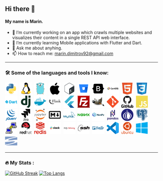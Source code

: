 ## Hi there 👋

#### My name is Marin.
- 🔭 I’m currently working on an app which crawls multiple websites and visualizes their content in a single REST API web interface.
- 🌱 I’m currently learning Mobile applications with Flutter and Dart.
- 💬 Ask me about anyhing.
- 📫 How to reach me: marin.dimitrov92@gmail.com

---

### :hammer_and_wrench: Some of the languages and tools I know:
<img src="https://github.com/devicons/devicon/blob/v2.14.0/icons/python/python-original.svg" title="Python" alt="Python" width="40" height="40"/>&nbsp;
<img src="https://github.com/devicons/devicon/blob/master/icons/linux/linux-original.svg" title="Linux" alt="Linux" width="40" height="40"/>&nbsp;
<img src="https://github.com/devicons/devicon/blob/v2.14.0/icons/go/go-original.svg" title="go" alt="go" width="40" height="40"/>&nbsp;
<img src="https://github.com/devicons/devicon/blob/v2.14.0/icons/apple/apple-original.svg" title="apple" alt="apple" width="40" height="40"/>&nbsp;
<img src="https://github.com/devicons/devicon/blob/v2.14.0/icons/bash/bash-original.svg" title="bash" alt="bash" width="40" height="40"/>&nbsp;
<img src="https://github.com/devicons/devicon/blob/v2.14.0/icons/bitbucket/bitbucket-original.svg" title="bitbucket" alt="bitbucket" width="40" height="40"/>&nbsp;
<img src="https://github.com/devicons/devicon/blob/v2.14.0/icons/bootstrap/bootstrap-plain.svg" title="bootstrap" alt="bootstrap" width="40" height="40"/>&nbsp;
<img src="https://github.com/devicons/devicon/blob/v2.14.0/icons/centos/centos-original-wordmark.svg" title="centos" alt="centos" width="40" height="40"/>&nbsp;
<img src="https://github.com/devicons/devicon/blob/v2.14.0/icons/html5/html5-original.svg" title="html5" alt="html5" width="40" height="40"/>&nbsp;
<img src="https://github.com/devicons/devicon/blob/v2.14.0/icons/css3/css3-original.svg" title="css3" alt="css3" width="40" height="40"/>&nbsp;
<img src="https://github.com/devicons/devicon/blob/v2.14.0/icons/dart/dart-plain-wordmark.svg" title="dart" alt="dart" width="40" height="40"/>&nbsp;
<img src="https://github.com/devicons/devicon/blob/v2.14.0/icons/django/django-plain.svg" title="django" alt="django" width="40" height="40"/>&nbsp;
<img src="https://github.com/devicons/devicon/blob/v2.14.0/icons/docker/docker-plain.svg" title="docker" alt="docker" width="40" height="40"/>&nbsp;
<img src="https://github.com/devicons/devicon/blob/v2.14.0/icons/flask/flask-original-wordmark.svg" title="flask" alt="flask" width="40" height="40"/>&nbsp;
<img src="https://github.com/devicons/devicon/blob/v2.14.0/icons/flutter/flutter-original.svg" title="flutter" alt="flutter" width="40" height="40"/>&nbsp;
<img src="https://github.com/devicons/devicon/blob/v2.14.0/icons/filezilla/filezilla-plain.svg" title="filezilla" alt="filezilla" width="40" height="40"/>&nbsp;
<img src="https://github.com/devicons/devicon/blob/v2.14.0/icons/gimp/gimp-original.svg" title="gimp" alt="gimp" width="40" height="40"/>&nbsp;
<img src="https://github.com/devicons/devicon/blob/v2.14.0/icons/git/git-plain.svg" title="git" alt="git" width="40" height="40"/>&nbsp;
<img src="https://github.com/devicons/devicon/blob/v2.14.0/icons/github/github-original-wordmark.svg" title="github" alt="github" width="40" height="40"/>&nbsp;
<img src="https://github.com/devicons/devicon/blob/v2.14.0/icons/javascript/javascript-plain.svg" title="js" alt="js" width="40" height="40"/>&nbsp;
<img src="https://github.com/devicons/devicon/blob/v2.14.0/icons/jquery/jquery-plain-wordmark.svg" title="jquery" alt="jquery" width="40" height="40"/>&nbsp;
<img src="https://github.com/devicons/devicon/blob/v2.14.0/icons/jira/jira-plain-wordmark.svg" title="jira" alt="jira" width="40" height="40"/>&nbsp;
<img src="https://github.com/devicons/devicon/blob/v2.14.0/icons/jupyter/jupyter-original-wordmark.svg" title="jupyter" alt="jupyter" width="40" height="40"/>&nbsp;
<img src="https://github.com/devicons/devicon/blob/v2.14.0/icons/markdown/markdown-original.svg" title="markdown" alt="markdown" width="40" height="40"/>&nbsp;
<img src="https://github.com/devicons/devicon/blob/v2.14.0/icons/mysql/mysql-plain-wordmark.svg" title="mysql" alt="mysql" width="40" height="40"/>&nbsp;
<img src="https://github.com/devicons/devicon/blob/v2.14.0/icons/nginx/nginx-original.svg" title="nginx" alt="nginx" width="40" height="40"/>&nbsp;
<img src="https://github.com/devicons/devicon/blob/v2.14.0/icons/numpy/numpy-original-wordmark.svg" title="numpy" alt="numpy" width="40" height="40"/>&nbsp;
<img src="https://github.com/devicons/devicon/blob/v2.14.0/icons/pandas/pandas-original-wordmark.svg" title="pandas" alt="pandas" width="40" height="40"/>&nbsp;
<img src="https://github.com/devicons/devicon/blob/v2.14.0/icons/perl/perl-original.svg" title="perl" alt="perl" width="40" height="40"/>&nbsp;
<img src="https://github.com/devicons/devicon/blob/v2.14.0/icons/postgresql/postgresql-plain.svg" title="postgres" alt="postgres" width="40" height="40"/>&nbsp;
<img src="https://github.com/devicons/devicon/blob/v2.14.0/icons/putty/putty-original.svg" title="putty" alt="putty" width="40" height="40"/>&nbsp;
<img src="https://github.com/devicons/devicon/blob/v2.14.0/icons/redhat/redhat-original-wordmark.svg" title="redhat" alt="redhat" width="40" height="40"/>&nbsp;
<img src="https://github.com/devicons/devicon/blob/v2.14.0/icons/redis/redis-plain-wordmark.svg" title="redis" alt="redis" width="40" height="40"/>&nbsp;
<img src="https://github.com/devicons/devicon/blob/v2.14.0/icons/slack/slack-original-wordmark.svg" title="slack" alt="slack" width="40" height="40"/>&nbsp;
<img src="https://github.com/devicons/devicon/blob/v2.14.0/icons/sqlalchemy/sqlalchemy-original-wordmark.svg" title="sqlalchemy" alt="sqlalchemy" width="40" height="40"/>&nbsp;
<img src="https://github.com/devicons/devicon/blob/v2.14.0/icons/ssh/ssh-original-wordmark.svg" title="ssh" alt="ssh" width="40" height="40"/>&nbsp;
<img src="https://github.com/devicons/devicon/blob/v2.14.0/icons/trello/trello-plain-wordmark.svg" title="trello" alt="trello" width="40" height="40"/>&nbsp;
<img src="https://github.com/devicons/devicon/blob/v2.14.0/icons/vscode/vscode-original.svg" title="vscode" alt="vscode" width="40" height="40"/>&nbsp;
<img src="https://github.com/devicons/devicon/blob/v2.14.0/icons/ubuntu/ubuntu-plain-wordmark.svg" title="ubuntu" alt="ubuntu" width="40" height="40"/>&nbsp;
<img src="https://github.com/devicons/devicon/blob/v2.14.0/icons/windows8/windows8-original.svg" title="windows" alt="windows" width="40" height="40"/>&nbsp;
<img src="https://github.com/devicons/devicon/blob/v2.14.0/icons/subversion/subversion-original.svg" title="svn" alt="svn" width="40" height="40"/>&nbsp;

---

### :fire: My Stats :

[![GitHub Streak](https://streak-stats.demolab.com?user=mndimitrov92&theme=dark&mode=weekly)](https://git.io/streak-stats)
[![Top Langs](https://github-readme-stats.vercel.app/api/top-langs/?username=mndimitrov92&layout=compact&theme=vision-friendly-dark)](https://github.com/anuraghazra/github-readme-stats)
